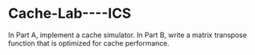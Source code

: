 # Cache-Lab----ICS
In Part A, implement a cache simulator. In Part B, write a matrix transpose function that is optimized for cache performance.
